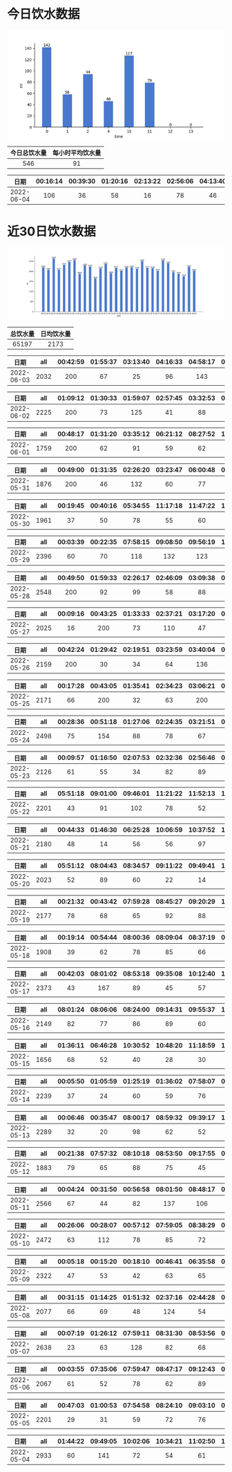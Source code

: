 # 今日饮水数据

<div align=center>
<img src="today.jpg" style="zoom: 100%;" />

| 今日总饮水量 | 每小时平均饮水量 |
| :----: | :----: |
| 546 | 91 |
</div>

| 日期 | 00:16:14 | 00:39:30 | 01:20:16 | 02:13:22 | 02:56:06 | 04:13:40 | 10:01:01 | 10:31:24 | 11:01:42 | 11:35:16 |
| :----: | :----: | :----: | :----: | :----: | :----: | :----: | :----: | :----: | :----: | :----: |
| 2022-06-04 | 106 | 36 | 58 | 16 | 78 | 46 | 55 | 72 | 50 | 29 |

# 近30日饮水数据

<div align=center>
<img src="30.jpg"style="zoom: 100%;" />

| 总饮水量 | 日均饮水量 |
| :----: | :----: |
| 65197 | 2173 |
</div>

| 日期 | all | 00:42:59 | 01:55:37 | 03:13:40 | 04:16:33 | 04:58:17 | 06:01:54 | 07:05:29 | 07:47:01 | 08:39:24 | 09:32:58 | 13:21:58 | 14:51:30 | 15:23:32 | 15:53:17 | 16:53:28 | 17:28:58 | 18:20:27 | 19:04:06 | 19:26:06 | 19:57:40 | 20:23:12 | 20:38:58 | 21:06:05 | 21:39:12 | 22:03:53 | 22:26:02 | 23:25:20 | 23:37:11 | 23:50:25 |
| :----: | :----: | :----: | :----: | :----: | :----: | :----: | :----: | :----: | :----: | :----: | :----: | :----: | :----: | :----: | :----: | :----: | :----: | :----: | :----: | :----: | :----: | :----: | :----: | :----: | :----: | :----: | :----: | :----: | :----: | :----: |
| 2022-06-03 | 2032 | 200 | 67 | 25 | 96 | 143 | 200 | 45 | 28 | 66 | 86 | 48 | 18 | 87 | 78 | 56 | 27 | 66 | 56 | 88 | 60 | 55 | 68 | 63 | 78 | 26 | 57 | 13 | 73 | 59 |

| 日期 | all | 01:09:12 | 01:30:33 | 01:59:07 | 02:57:45 | 03:32:53 | 03:44:16 | 04:27:54 | 04:36:00 | 06:01:22 | 07:05:28 | 08:53:37 | 09:10:41 | 14:55:30 | 15:26:17 | 15:57:03 | 17:13:45 | 17:47:24 | 18:03:25 | 18:22:03 | 18:51:56 | 19:03:26 | 19:15:56 | 19:40:10 | 20:24:08 | 21:07:03 | 22:23:50 | 23:52:37 |
| :----: | :----: | :----: | :----: | :----: | :----: | :----: | :----: | :----: | :----: | :----: | :----: | :----: | :----: | :----: | :----: | :----: | :----: | :----: | :----: | :----: | :----: | :----: | :----: | :----: | :----: | :----: | :----: | :----: |
| 2022-06-02 | 2225 | 200 | 73 | 125 | 41 | 88 | 65 | 89 | 27 | 288 | 67 | 38 | 21 | 78 | 60 | 77 | 62 | 133 | 55 | 39 | 56 | 71 | 109 | 73 | 88 | 60 | 64 | 78 |

| 日期 | all | 00:48:17 | 01:31:20 | 03:35:12 | 06:21:12 | 08:27:52 | 14:59:38 | 15:19:51 | 15:50:38 | 16:20:21 | 16:50:20 | 17:43:27 | 17:56:22 | 18:43:55 | 19:29:57 | 20:30:43 | 20:51:30 | 21:22:56 | 21:49:26 | 22:43:22 | 23:48:07 |
| :----: | :----: | :----: | :----: | :----: | :----: | :----: | :----: | :----: | :----: | :----: | :----: | :----: | :----: | :----: | :----: | :----: | :----: | :----: | :----: | :----: | :----: |
| 2022-06-01 | 1759 | 200 | 62 | 91 | 59 | 62 | 174 | 88 | 53 | 78 | 90 | 200 | 83 | 43 | 62 | 65 | 36 | 44 | 95 | 141 | 33 |

| 日期 | all | 00:49:00 | 01:31:35 | 02:26:20 | 03:23:47 | 06:00:48 | 07:08:12 | 08:08:22 | 08:40:16 | 09:35:56 | 10:03:16 | 10:33:29 | 11:33:35 | 12:00:13 | 15:46:27 | 19:51:51 | 20:25:54 | 21:02:17 | 21:44:28 | 22:09:50 | 23:08:40 | 23:56:13 |
| :----: | :----: | :----: | :----: | :----: | :----: | :----: | :----: | :----: | :----: | :----: | :----: | :----: | :----: | :----: | :----: | :----: | :----: | :----: | :----: | :----: | :----: | :----: |
| 2022-05-31 | 1876 | 200 | 46 | 132 | 60 | 77 | 99 | 78 | 88 | 72 | 114 | 89 | 126 | 64 | 116 | 64 | 77 | 78 | 55 | 77 | 88 | 76 |

| 日期 | all | 00:19:45 | 00:40:16 | 05:34:55 | 11:17:18 | 11:47:22 | 12:17:58 | 13:06:02 | 13:36:27 | 14:06:24 | 14:18:52 | 14:42:04 | 15:02:17 | 15:27:56 | 15:57:51 | 16:27:36 | 17:27:30 | 17:57:28 | 18:27:05 | 18:52:32 | 20:22:52 | 20:36:12 | 21:19:32 | 22:04:55 | 22:41:07 | 23:38:37 |
| :----: | :----: | :----: | :----: | :----: | :----: | :----: | :----: | :----: | :----: | :----: | :----: | :----: | :----: | :----: | :----: | :----: | :----: | :----: | :----: | :----: | :----: | :----: | :----: | :----: | :----: | :----: |
| 2022-05-30 | 1961 | 37 | 50 | 78 | 55 | 60 | 88 | 200 | 89 | 106 | 66 | 77 | 82 | 45 | 16 | 78 | 88 | 66 | 68 | 33 | 97 | 88 | 97 | 97 | 64 | 136 |

| 日期 | all | 00:03:39 | 00:22:35 | 07:58:15 | 09:08:50 | 09:56:19 | 10:13:36 | 10:58:23 | 12:29:06 | 13:00:56 | 14:33:02 | 15:57:02 | 17:15:12 | 17:45:28 | 18:31:39 | 18:47:14 | 19:11:52 | 19:24:52 | 19:41:31 | 20:13:38 | 20:43:25 | 21:11:12 | 21:22:56 | 21:41:34 | 21:59:38 | 22:55:09 | 23:16:43 | 23:39:11 |
| :----: | :----: | :----: | :----: | :----: | :----: | :----: | :----: | :----: | :----: | :----: | :----: | :----: | :----: | :----: | :----: | :----: | :----: | :----: | :----: | :----: | :----: | :----: | :----: | :----: | :----: | :----: | :----: | :----: |
| 2022-05-29 | 2396 | 60 | 70 | 118 | 132 | 123 | 78 | 40 | 200 | 92 | 78 | 85 | 80 | 119 | 200 | 77 | 89 | 66 | 55 | 70 | 67 | 77 | 67 | 30 | 63 | 140 | 77 | 43 |

| 日期 | all | 00:49:50 | 01:59:33 | 02:26:17 | 02:46:09 | 03:09:38 | 04:07:53 | 05:44:11 | 06:24:20 | 12:01:16 | 12:33:02 | 13:15:41 | 13:34:11 | 14:04:45 | 14:35:10 | 15:05:30 | 15:34:32 | 16:00:28 | 17:16:05 | 17:33:03 | 18:41:14 | 19:09:15 | 19:39:39 | 20:05:58 | 20:13:42 | 20:51:53 | 21:17:50 | 21:36:14 | 22:01:46 | 22:17:29 | 22:50:08 | 23:04:51 | 23:25:49 |
| :----: | :----: | :----: | :----: | :----: | :----: | :----: | :----: | :----: | :----: | :----: | :----: | :----: | :----: | :----: | :----: | :----: | :----: | :----: | :----: | :----: | :----: | :----: | :----: | :----: | :----: | :----: | :----: | :----: | :----: | :----: | :----: | :----: | :----: |
| 2022-05-28 | 2548 | 200 | 92 | 99 | 58 | 88 | 134 | 58 | 63 | 54 | 86 | 88 | 77 | 103 | 78 | 88 | 67 | 31 | 26 | 73 | 200 | 84 | 46 | 90 | 22 | 65 | 99 | 60 | 53 | 66 | 55 | 67 | 78 |

| 日期 | all | 00:09:16 | 00:43:25 | 01:33:33 | 02:37:21 | 03:17:20 | 04:34:34 | 05:23:34 | 05:43:24 | 06:25:44 | 07:12:39 | 12:01:24 | 15:04:57 | 15:29:05 | 16:00:13 | 16:52:51 | 17:18:36 | 18:11:14 | 18:37:20 | 18:59:22 | 19:21:02 | 20:23:25 | 21:26:00 | 21:26:06 | 22:36:42 | 23:52:08 |
| :----: | :----: | :----: | :----: | :----: | :----: | :----: | :----: | :----: | :----: | :----: | :----: | :----: | :----: | :----: | :----: | :----: | :----: | :----: | :----: | :----: | :----: | :----: | :----: | :----: | :----: | :----: |
| 2022-05-27 | 2025 | 16 | 200 | 73 | 110 | 47 | 225 | 42 | 107 | 66 | 93 | 39 | 44 | 67 | 28 | 62 | 56 | 65 | 131 | 72 | 89 | 88 | 145 | 68 | 68 | 24 |

| 日期 | all | 00:42:24 | 01:29:42 | 02:19:51 | 03:23:59 | 03:40:04 | 04:19:08 | 04:42:30 | 05:44:41 | 06:12:11 | 10:55:11 | 15:26:25 | 15:43:04 | 16:13:33 | 17:13:10 | 17:32:55 | 18:02:58 | 18:31:02 | 18:39:51 | 19:05:42 | 19:24:20 | 20:31:24 | 21:15:00 | 22:17:27 | 22:39:27 | 23:37:53 |
| :----: | :----: | :----: | :----: | :----: | :----: | :----: | :----: | :----: | :----: | :----: | :----: | :----: | :----: | :----: | :----: | :----: | :----: | :----: | :----: | :----: | :----: | :----: | :----: | :----: | :----: | :----: |
| 2022-05-26 | 2159 | 200 | 30 | 34 | 64 | 136 | 67 | 64 | 66 | 85 | 60 | 150 | 90 | 82 | 200 | 19 | 46 | 28 | 72 | 88 | 68 | 88 | 198 | 78 | 99 | 47 |

| 日期 | all | 00:17:28 | 00:43:05 | 01:35:41 | 02:34:23 | 03:06:21 | 04:07:50 | 04:28:08 | 04:41:31 | 05:00:17 | 05:51:12 | 10:58:44 | 12:19:05 | 12:49:30 | 13:09:16 | 13:35:11 | 13:58:08 | 14:29:10 | 15:01:24 | 15:21:37 | 16:43:09 | 17:31:54 | 17:50:51 | 18:07:23 | 18:38:10 | 18:54:43 | 19:24:38 | 21:27:35 | 23:00:55 |
| :----: | :----: | :----: | :----: | :----: | :----: | :----: | :----: | :----: | :----: | :----: | :----: | :----: | :----: | :----: | :----: | :----: | :----: | :----: | :----: | :----: | :----: | :----: | :----: | :----: | :----: | :----: | :----: | :----: | :----: |
| 2022-05-25 | 2171 | 66 | 200 | 32 | 63 | 200 | 78 | 114 | 72 | 21 | 70 | 96 | 74 | 78 | 72 | 88 | 69 | 102 | 66 | 78 | 98 | 74 | 67 | 60 | 84 | 36 | 20 | 31 | 62 |

| 日期 | all | 00:28:36 | 00:51:18 | 01:27:06 | 02:24:35 | 03:21:51 | 04:50:21 | 05:45:59 | 06:29:47 | 07:10:23 | 08:02:32 | 08:33:41 | 09:03:58 | 09:32:23 | 10:04:30 | 10:45:18 | 11:01:44 | 11:36:00 | 13:23:24 | 13:49:28 | 14:13:58 | 14:45:22 | 14:55:39 | 19:55:21 | 20:44:00 | 21:07:08 | 21:26:46 | 21:51:34 | 22:20:49 | 22:37:03 | 23:14:06 | 23:37:43 |
| :----: | :----: | :----: | :----: | :----: | :----: | :----: | :----: | :----: | :----: | :----: | :----: | :----: | :----: | :----: | :----: | :----: | :----: | :----: | :----: | :----: | :----: | :----: | :----: | :----: | :----: | :----: | :----: | :----: | :----: | :----: | :----: | :----: |
| 2022-05-24 | 2498 | 75 | 154 | 88 | 78 | 67 | 22 | 88 | 59 | 45 | 200 | 89 | 93 | 123 | 109 | 45 | 111 | 70 | 68 | 40 | 55 | 89 | 78 | 78 | 32 | 67 | 39 | 134 | 39 | 96 | 94 | 73 |

| 日期 | all | 00:09:57 | 01:16:50 | 02:07:53 | 02:32:36 | 02:56:46 | 03:01:49 | 03:39:15 | 10:30:48 | 11:01:35 | 12:06:30 | 13:07:37 | 13:35:06 | 14:05:27 | 14:35:33 | 14:55:33 | 15:17:43 | 15:47:31 | 16:17:26 | 16:47:37 | 19:09:49 | 19:16:19 | 19:49:13 | 20:19:43 | 21:19:42 | 22:33:58 | 23:29:31 |
| :----: | :----: | :----: | :----: | :----: | :----: | :----: | :----: | :----: | :----: | :----: | :----: | :----: | :----: | :----: | :----: | :----: | :----: | :----: | :----: | :----: | :----: | :----: | :----: | :----: | :----: | :----: | :----: |
| 2022-05-23 | 2126 | 61 | 55 | 34 | 82 | 89 | 60 | 31 | 96 | 133 | 34 | 88 | 47 | 88 | 108 | 113 | 109 | 69 | 36 | 71 | 250 | 132 | 48 | 38 | 136 | 78 | 40 |

| 日期 | all | 05:51:18 | 09:01:00 | 09:46:01 | 11:21:22 | 11:52:13 | 12:46:10 | 13:16:03 | 13:46:34 | 14:16:53 | 14:37:28 | 15:11:40 | 15:31:28 | 16:01:45 | 16:21:30 | 16:42:43 | 17:43:40 | 18:17:00 | 18:36:19 | 19:17:34 | 19:36:04 | 19:51:13 | 20:07:42 | 20:41:26 | 21:10:55 | 21:52:40 | 22:33:15 | 22:53:34 | 23:08:52 | 23:33:34 |
| :----: | :----: | :----: | :----: | :----: | :----: | :----: | :----: | :----: | :----: | :----: | :----: | :----: | :----: | :----: | :----: | :----: | :----: | :----: | :----: | :----: | :----: | :----: | :----: | :----: | :----: | :----: | :----: | :----: | :----: | :----: |
| 2022-05-22 | 2201 | 43 | 91 | 102 | 78 | 52 | 78 | 76 | 88 | 78 | 102 | 28 | 78 | 99 | 21 | 65 | 83 | 124 | 95 | 45 | 60 | 88 | 77 | 30 | 82 | 144 | 72 | 88 | 56 | 78 |

| 日期 | all | 00:44:33 | 01:46:30 | 06:25:28 | 10:06:59 | 10:37:52 | 11:07:26 | 11:37:25 | 12:07:47 | 12:35:31 | 13:02:01 | 13:32:41 | 14:00:16 | 14:11:01 | 14:44:00 | 15:23:16 | 15:37:45 | 16:08:01 | 16:39:22 | 17:09:28 | 17:39:37 | 18:09:39 | 19:02:19 | 19:36:25 | 20:09:33 | 20:23:23 | 20:56:38 | 21:37:24 | 22:17:30 | 23:32:18 |
| :----: | :----: | :----: | :----: | :----: | :----: | :----: | :----: | :----: | :----: | :----: | :----: | :----: | :----: | :----: | :----: | :----: | :----: | :----: | :----: | :----: | :----: | :----: | :----: | :----: | :----: | :----: | :----: | :----: | :----: | :----: |
| 2022-05-21 | 2180 | 48 | 14 | 56 | 56 | 97 | 145 | 47 | 47 | 200 | 125 | 42 | 71 | 76 | 81 | 55 | 95 | 108 | 62 | 68 | 92 | 89 | 100 | 50 | 64 | 78 | 34 | 72 | 46 | 62 |

| 日期 | all | 05:51:12 | 08:04:43 | 08:34:57 | 09:11:22 | 09:49:41 | 10:13:32 | 10:50:54 | 11:21:03 | 11:45:33 | 12:17:56 | 13:04:12 | 14:46:15 | 15:18:50 | 16:05:02 | 16:49:55 | 18:10:38 | 18:46:21 | 19:16:29 | 19:40:32 | 20:05:08 | 20:28:39 | 20:51:45 | 21:13:49 | 21:43:30 | 22:03:21 | 22:32:18 | 23:07:30 | 23:25:02 | 23:55:45 |
| :----: | :----: | :----: | :----: | :----: | :----: | :----: | :----: | :----: | :----: | :----: | :----: | :----: | :----: | :----: | :----: | :----: | :----: | :----: | :----: | :----: | :----: | :----: | :----: | :----: | :----: | :----: | :----: | :----: | :----: | :----: |
| 2022-05-20 | 2023 | 52 | 89 | 60 | 22 | 14 | 78 | 92 | 62 | 74 | 200 | 78 | 56 | 38 | 24 | 65 | 200 | 150 | 56 | 63 | 57 | 33 | 63 | 66 | 33 | 77 | 45 | 46 | 42 | 88 |

| 日期 | all | 00:21:32 | 00:43:42 | 07:59:28 | 08:45:27 | 09:20:29 | 10:08:37 | 11:01:49 | 11:31:28 | 12:15:45 | 12:48:32 | 13:21:39 | 14:31:53 | 15:23:26 | 16:10:46 | 16:44:16 | 17:17:38 | 17:38:44 | 19:29:20 | 19:44:57 | 19:52:32 | 20:16:34 | 20:46:30 | 21:32:27 | 21:50:52 | 22:54:55 | 23:17:26 |
| :----: | :----: | :----: | :----: | :----: | :----: | :----: | :----: | :----: | :----: | :----: | :----: | :----: | :----: | :----: | :----: | :----: | :----: | :----: | :----: | :----: | :----: | :----: | :----: | :----: | :----: | :----: | :----: |
| 2022-05-19 | 2177 | 78 | 68 | 65 | 92 | 88 | 98 | 73 | 78 | 200 | 72 | 60 | 70 | 147 | 74 | 80 | 70 | 100 | 77 | 37 | 44 | 83 | 93 | 93 | 78 | 77 | 82 |

| 日期 | all | 00:19:14 | 00:54:44 | 08:00:36 | 08:09:04 | 08:37:19 | 09:47:07 | 10:16:22 | 11:19:01 | 12:19:14 | 13:01:29 | 13:53:51 | 14:38:15 | 15:15:14 | 16:03:17 | 16:30:14 | 18:58:44 | 19:28:40 | 19:42:50 | 20:16:52 | 20:42:39 | 20:58:05 | 21:17:58 | 21:47:54 | 22:18:35 | 22:49:28 | 23:19:47 | 23:49:20 |
| :----: | :----: | :----: | :----: | :----: | :----: | :----: | :----: | :----: | :----: | :----: | :----: | :----: | :----: | :----: | :----: | :----: | :----: | :----: | :----: | :----: | :----: | :----: | :----: | :----: | :----: | :----: | :----: | :----: |
| 2022-05-18 | 1908 | 39 | 62 | 78 | 85 | 66 | 74 | 31 | 50 | 200 | 18 | 77 | 85 | 55 | 78 | 54 | 200 | 90 | 46 | 81 | 36 | 128 | 37 | 47 | 64 | 47 | 28 | 52 |

| 日期 | all | 00:42:03 | 08:01:02 | 08:53:18 | 09:35:08 | 10:12:40 | 10:40:09 | 11:45:46 | 12:15:13 | 13:04:07 | 13:35:08 | 13:52:59 | 14:53:48 | 15:17:09 | 15:49:33 | 16:20:46 | 17:13:01 | 17:43:22 | 18:13:41 | 19:13:45 | 19:43:35 | 20:13:42 | 20:44:14 | 21:39:02 | 22:12:06 | 22:42:20 | 23:12:07 | 23:47:53 |
| :----: | :----: | :----: | :----: | :----: | :----: | :----: | :----: | :----: | :----: | :----: | :----: | :----: | :----: | :----: | :----: | :----: | :----: | :----: | :----: | :----: | :----: | :----: | :----: | :----: | :----: | :----: | :----: | :----: |
| 2022-05-17 | 2373 | 43 | 167 | 89 | 45 | 57 | 116 | 66 | 200 | 52 | 69 | 69 | 88 | 27 | 108 | 165 | 72 | 78 | 78 | 200 | 64 | 112 | 64 | 85 | 52 | 105 | 54 | 48 |

| 日期 | all | 08:01:24 | 08:06:06 | 08:24:00 | 09:14:31 | 09:55:37 | 10:14:59 | 11:06:03 | 12:22:10 | 13:00:36 | 14:11:18 | 15:03:01 | 15:14:47 | 15:46:29 | 16:53:36 | 17:36:12 | 19:23:22 | 20:06:13 | 20:37:44 | 20:57:33 | 21:16:17 | 21:46:26 | 22:16:47 | 22:38:56 | 23:06:52 |
| :----: | :----: | :----: | :----: | :----: | :----: | :----: | :----: | :----: | :----: | :----: | :----: | :----: | :----: | :----: | :----: | :----: | :----: | :----: | :----: | :----: | :----: | :----: | :----: | :----: | :----: |
| 2022-05-16 | 2149 | 82 | 77 | 86 | 89 | 60 | 147 | 79 | 200 | 64 | 69 | 103 | 36 | 21 | 66 | 81 | 300 | 78 | 39 | 81 | 38 | 82 | 138 | 78 | 55 |

| 日期 | all | 01:36:11 | 06:46:28 | 10:30:52 | 10:48:20 | 11:18:59 | 12:42:18 | 13:12:34 | 13:34:50 | 14:05:05 | 15:05:33 | 15:23:57 | 15:53:30 | 16:51:34 | 17:16:07 | 17:36:15 | 18:39:31 | 18:51:17 | 19:10:31 | 19:50:49 | 20:21:27 | 20:47:13 | 21:17:58 | 21:49:17 | 22:21:01 | 23:09:56 |
| :----: | :----: | :----: | :----: | :----: | :----: | :----: | :----: | :----: | :----: | :----: | :----: | :----: | :----: | :----: | :----: | :----: | :----: | :----: | :----: | :----: | :----: | :----: | :----: | :----: | :----: | :----: |
| 2022-05-15 | 1656 | 68 | 52 | 40 | 28 | 30 | 200 | 60 | 53 | 84 | 45 | 82 | 84 | 32 | 65 | 29 | 74 | 65 | 64 | 60 | 62 | 66 | 71 | 82 | 88 | 72 |

| 日期 | all | 00:05:50 | 01:05:59 | 01:25:19 | 01:36:02 | 07:58:07 | 08:34:16 | 09:24:36 | 09:54:23 | 10:09:27 | 11:31:44 | 12:14:17 | 12:44:23 | 13:03:18 | 14:09:37 | 14:33:46 | 15:00:31 | 15:14:20 | 16:00:00 | 16:27:10 | 16:56:58 | 17:17:37 | 17:47:41 | 18:34:21 | 19:04:47 | 19:35:36 | 19:48:55 | 20:10:59 | 20:35:10 | 21:04:57 | 21:32:39 | 21:43:41 | 21:57:03 | 22:07:53 | 23:00:44 | 23:54:20 |
| :----: | :----: | :----: | :----: | :----: | :----: | :----: | :----: | :----: | :----: | :----: | :----: | :----: | :----: | :----: | :----: | :----: | :----: | :----: | :----: | :----: | :----: | :----: | :----: | :----: | :----: | :----: | :----: | :----: | :----: | :----: | :----: | :----: | :----: | :----: | :----: | :----: |
| 2022-05-14 | 2239 | 37 | 24 | 60 | 59 | 76 | 93 | 30 | 69 | 72 | 88 | 200 | 54 | 24 | 62 | 88 | 95 | 30 | 17 | 44 | 60 | 76 | 126 | 200 | 55 | 19 | 49 | 38 | 56 | 50 | 44 | 6 | 58 | 63 | 20 | 97 |

| 日期 | all | 00:06:46 | 00:35:47 | 08:00:17 | 08:59:32 | 09:39:17 | 10:16:26 | 11:16:13 | 12:17:48 | 13:02:30 | 14:02:47 | 14:48:02 | 16:29:20 | 17:00:53 | 17:32:44 | 17:39:09 | 18:06:07 | 18:30:30 | 19:00:42 | 19:36:17 | 20:27:24 | 20:47:04 | 21:17:40 | 22:08:31 | 22:38:59 | 23:14:47 | 23:45:29 |
| :----: | :----: | :----: | :----: | :----: | :----: | :----: | :----: | :----: | :----: | :----: | :----: | :----: | :----: | :----: | :----: | :----: | :----: | :----: | :----: | :----: | :----: | :----: | :----: | :----: | :----: | :----: | :----: |
| 2022-05-13 | 2289 | 32 | 20 | 98 | 62 | 52 | 77 | 65 | 200 | 66 | 55 | 92 | 60 | 77 | 103 | 131 | 131 | 67 | 79 | 72 | 250 | 124 | 97 | 117 | 63 | 54 | 45 |

| 日期 | all | 00:21:38 | 07:57:32 | 08:10:18 | 08:53:50 | 09:17:55 | 09:56:02 | 10:16:50 | 10:49:54 | 11:35:55 | 12:12:52 | 12:42:48 | 13:04:41 | 13:40:49 | 14:36:16 | 15:49:12 | 16:30:43 | 17:16:05 | 17:46:27 | 19:16:22 | 19:46:22 | 20:46:43 | 21:16:22 | 21:47:28 | 22:24:00 | 22:56:19 | 23:38:27 |
| :----: | :----: | :----: | :----: | :----: | :----: | :----: | :----: | :----: | :----: | :----: | :----: | :----: | :----: | :----: | :----: | :----: | :----: | :----: | :----: | :----: | :----: | :----: | :----: | :----: | :----: | :----: | :----: |
| 2022-05-12 | 1883 | 79 | 65 | 88 | 75 | 45 | 25 | 72 | 53 | 64 | 200 | 69 | 82 | 98 | 107 | 22 | 50 | 67 | 55 | 200 | 31 | 61 | 55 | 67 | 32 | 66 | 55 |

| 日期 | all | 00:04:24 | 00:31:50 | 00:56:58 | 08:01:50 | 08:48:17 | 09:24:36 | 10:14:32 | 10:48:26 | 11:29:32 | 12:19:15 | 13:06:29 | 14:02:24 | 14:26:29 | 15:03:16 | 15:22:50 | 16:06:17 | 16:24:00 | 17:14:48 | 18:44:16 | 19:01:59 | 19:22:30 | 19:37:00 | 19:48:28 | 20:15:27 | 21:32:52 | 22:43:06 | 23:06:40 | 23:24:21 | 23:45:34 |
| :----: | :----: | :----: | :----: | :----: | :----: | :----: | :----: | :----: | :----: | :----: | :----: | :----: | :----: | :----: | :----: | :----: | :----: | :----: | :----: | :----: | :----: | :----: | :----: | :----: | :----: | :----: | :----: | :----: | :----: | :----: |
| 2022-05-11 | 2566 | 67 | 44 | 82 | 137 | 106 | 31 | 62 | 120 | 77 | 200 | 49 | 66 | 43 | 47 | 35 | 87 | 71 | 200 | 141 | 37 | 36 | 77 | 69 | 44 | 300 | 62 | 77 | 137 | 62 |

| 日期 | all | 00:26:06 | 00:28:07 | 00:57:12 | 07:59:05 | 08:38:29 | 09:06:20 | 10:12:47 | 11:10:39 | 11:52:09 | 12:19:14 | 12:49:25 | 13:01:00 | 13:39:18 | 14:23:25 | 15:00:36 | 15:12:28 | 15:58:55 | 16:33:54 | 17:13:08 | 17:53:54 | 18:53:10 | 19:22:33 | 20:13:21 | 20:26:07 | 21:03:05 | 21:59:47 | 22:37:40 | 23:13:08 | 23:47:23 |
| :----: | :----: | :----: | :----: | :----: | :----: | :----: | :----: | :----: | :----: | :----: | :----: | :----: | :----: | :----: | :----: | :----: | :----: | :----: | :----: | :----: | :----: | :----: | :----: | :----: | :----: | :----: | :----: | :----: | :----: | :----: |
| 2022-05-10 | 2472 | 63 | 112 | 78 | 85 | 72 | 95 | 106 | 107 | 29 | 200 | 67 | 74 | 82 | 48 | 67 | 98 | 42 | 66 | 77 | 93 | 300 | 67 | 119 | 45 | 78 | 62 | 56 | 42 | 42 |

| 日期 | all | 00:05:18 | 00:15:20 | 00:18:10 | 00:46:41 | 06:35:58 | 08:00:25 | 08:42:01 | 09:22:50 | 09:42:45 | 10:12:43 | 10:44:01 | 11:22:58 | 12:17:48 | 13:01:58 | 13:44:41 | 14:19:26 | 15:12:31 | 15:42:56 | 16:18:14 | 16:57:27 | 17:27:35 | 17:55:00 | 18:25:55 | 19:27:41 | 20:19:18 | 20:46:03 | 21:48:03 | 22:11:35 | 22:46:11 | 23:26:41 | 23:52:33 |
| :----: | :----: | :----: | :----: | :----: | :----: | :----: | :----: | :----: | :----: | :----: | :----: | :----: | :----: | :----: | :----: | :----: | :----: | :----: | :----: | :----: | :----: | :----: | :----: | :----: | :----: | :----: | :----: | :----: | :----: | :----: | :----: | :----: |
| 2022-05-09 | 2322 | 47 | 53 | 42 | 63 | 65 | 32 | 54 | 70 | 80 | 82 | 66 | 52 | 200 | 56 | 77 | 72 | 134 | 34 | 28 | 73 | 100 | 40 | 41 | 250 | 114 | 30 | 146 | 42 | 78 | 56 | 45 |

| 日期 | all | 00:31:15 | 01:14:25 | 01:51:32 | 02:37:16 | 02:44:28 | 03:06:52 | 09:38:35 | 10:59:28 | 11:59:34 | 12:45:17 | 13:28:01 | 14:14:07 | 14:44:23 | 15:14:36 | 15:33:14 | 16:03:42 | 17:03:22 | 17:33:23 | 18:04:34 | 19:06:35 | 20:02:44 | 20:22:02 | 20:55:01 | 21:55:30 | 22:25:43 | 22:54:11 | 23:10:47 |
| :----: | :----: | :----: | :----: | :----: | :----: | :----: | :----: | :----: | :----: | :----: | :----: | :----: | :----: | :----: | :----: | :----: | :----: | :----: | :----: | :----: | :----: | :----: | :----: | :----: | :----: | :----: | :----: | :----: |
| 2022-05-08 | 2077 | 66 | 69 | 48 | 124 | 54 | 58 | 37 | 62 | 78 | 88 | 200 | 57 | 23 | 43 | 108 | 92 | 78 | 74 | 79 | 78 | 84 | 76 | 113 | 78 | 37 | 32 | 141 |

| 日期 | all | 00:07:19 | 01:26:12 | 07:59:11 | 08:31:30 | 08:53:56 | 09:35:57 | 09:37:07 | 10:16:27 | 11:15:17 | 11:49:52 | 12:14:12 | 13:00:25 | 13:39:14 | 14:28:45 | 14:58:31 | 15:32:52 | 16:05:51 | 16:36:54 | 17:21:19 | 17:51:29 | 18:37:16 | 19:11:47 | 19:53:02 | 20:27:25 | 20:36:51 | 21:08:17 | 21:33:24 | 22:10:36 | 22:32:55 | 23:31:23 | 23:50:17 |
| :----: | :----: | :----: | :----: | :----: | :----: | :----: | :----: | :----: | :----: | :----: | :----: | :----: | :----: | :----: | :----: | :----: | :----: | :----: | :----: | :----: | :----: | :----: | :----: | :----: | :----: | :----: | :----: | :----: | :----: | :----: | :----: | :----: |
| 2022-05-07 | 2638 | 23 | 63 | 128 | 82 | 68 | 69 | 102 | 74 | 66 | 40 | 200 | 69 | 98 | 53 | 21 | 32 | 71 | 139 | 66 | 78 | 350 | 155 | 45 | 72 | 77 | 118 | 85 | 72 | 22 | 38 | 62 |

| 日期 | all | 00:03:55 | 07:35:06 | 07:59:47 | 08:47:17 | 09:12:43 | 09:50:32 | 10:15:13 | 10:46:32 | 11:47:57 | 12:18:49 | 12:48:26 | 13:06:29 | 13:40:16 | 14:37:35 | 15:15:01 | 16:24:30 | 16:56:52 | 17:57:33 | 18:00:22 | 19:41:22 | 20:11:45 | 21:11:13 | 21:50:00 | 22:20:40 | 22:42:15 | 23:53:15 |
| :----: | :----: | :----: | :----: | :----: | :----: | :----: | :----: | :----: | :----: | :----: | :----: | :----: | :----: | :----: | :----: | :----: | :----: | :----: | :----: | :----: | :----: | :----: | :----: | :----: | :----: | :----: | :----: |
| 2022-05-06 | 2067 | 61 | 52 | 78 | 62 | 89 | 114 | 49 | 72 | 61 | 200 | 32 | 68 | 78 | 88 | 57 | 52 | 57 | 109 | 70 | 55 | 35 | 200 | 69 | 155 | 72 | 31 |

| 日期 | all | 00:47:03 | 01:00:53 | 07:54:58 | 08:24:10 | 09:03:10 | 09:33:25 | 10:26:09 | 11:05:33 | 12:19:55 | 12:49:30 | 13:18:11 | 14:22:14 | 15:02:03 | 15:17:25 | 15:48:14 | 16:19:16 | 16:49:24 | 17:19:22 | 18:19:23 | 19:49:23 | 19:51:03 | 20:21:21 | 20:51:54 | 21:22:40 | 21:53:14 | 22:25:28 | 22:57:06 | 23:12:29 | 23:36:24 |
| :----: | :----: | :----: | :----: | :----: | :----: | :----: | :----: | :----: | :----: | :----: | :----: | :----: | :----: | :----: | :----: | :----: | :----: | :----: | :----: | :----: | :----: | :----: | :----: | :----: | :----: | :----: | :----: | :----: | :----: | :----: |
| 2022-05-05 | 2201 | 29 | 31 | 59 | 72 | 76 | 50 | 68 | 108 | 200 | 57 | 24 | 124 | 140 | 55 | 22 | 77 | 78 | 36 | 45 | 200 | 51 | 83 | 53 | 92 | 55 | 62 | 79 | 79 | 96 |

| 日期 | all | 01:44:22 | 09:49:05 | 10:02:06 | 10:34:21 | 11:02:50 | 11:32:35 | 12:32:17 | 12:51:41 | 13:21:38 | 13:41:18 | 14:12:01 | 14:42:23 | 15:12:19 | 15:42:27 | 16:13:31 | 16:43:28 | 17:13:39 | 17:43:23 | 18:13:29 | 18:37:42 | 19:47:52 | 20:17:30 | 21:11:21 | 21:30:02 | 21:46:33 | 22:11:00 | 22:34:03 | 22:35:58 | 22:40:54 | 22:57:49 | 23:09:39 | 23:19:08 | 23:24:01 |
| :----: | :----: | :----: | :----: | :----: | :----: | :----: | :----: | :----: | :----: | :----: | :----: | :----: | :----: | :----: | :----: | :----: | :----: | :----: | :----: | :----: | :----: | :----: | :----: | :----: | :----: | :----: | :----: | :----: | :----: | :----: | :----: | :----: | :----: | :----: |
| 2022-05-04 | 2933 | 60 | 141 | 72 | 54 | 61 | 87 | 200 | 44 | 55 | 94 | 68 | 88 | 78 | 30 | 72 | 66 | 78 | 88 | 25 | 88 | 350 | 16 | 72 | 66 | 45 | 40 | 218 | 98 | 102 | 112 | 79 | 98 | 88 |

